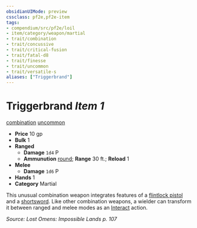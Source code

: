 ```yaml
---
obsidianUIMode: preview
cssclass: pf2e,pf2e-item
tags:
- compendium/src/pf2e/loil
- item/category/weapon/martial
- trait/combination
- trait/concussive
- trait/critical-fusion
- trait/fatal-d8
- trait/finesse
- trait/uncommon
- trait/versatile-s
aliases: ["Triggerbrand"]
---
```

# Triggerbrand *Item 1*  
[combination](/rules/traits/combination-g-g.md)  [uncommon](/rules/traits/uncommon.md)  

- **Price** 10 gp
- **Bulk** 1
- **Ranged**  
  - **Damage** `1d4` P
  - **Ammunution** [round](/compendium/equipment/items/round-10-g-g.md); **Range** 30 ft.; **Reload** 1
- **Melee**  
  - **Damage** `1d6` P
- **Hands** 1
- **Category** Martial

This unusual combination weapon integrates features of a [flintlock pistol](/compendium/equipment/items/flintlock-pistol-g-g.md) and a [shortsword](/compendium/equipment/items/shortsword.md). Like other combination weapons, a wielder can transform it between ranged and melee modes as an [Interact](/rules/actions/interact.md) action.

*Source: Lost Omens: Impossible Lands p. 107*